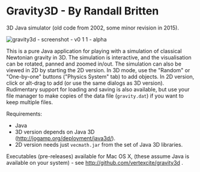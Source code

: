 # Gravity3D - By Randall Britten
3D Java simulator (old code from 2002, some minor revision in 2015).

![gravity3d - screenshot - v0 1 1 - alpha](https://cloud.githubusercontent.com/assets/3136161/7761435/dceb4fb4-0079-11e5-9e29-9e3decc4b7c3.png)

This is a pure Java application for playing with a simulation of classical Newtonian gravity in 3D.  The simulation is interactive, and the visualisation can be rotated, panned and zoomed in/out.  The simulation can also be viewed in 2D by starting the 2D version.  In 3D mode, use the "Random" or "One-by-one" buttons ("Physics System" tab) to add objects.  In 2D version, click or alt-drag to add (or use the same dialogs as 3D version).  Rudimentary support for loading and saving is also available, but use your file manager to make copies of the data file (`gravity.dat`) if you want to keep multiple files.

Requirements:
- Java
- 3D version depends on Java 3D (http://jogamp.org/deployment/java3d/).
- 2D version needs just `vecmath.jar` from the set of Java 3D libraries.

Executables (pre-releases) available for Mac OS X, (these assume Java is available on your system) - see http://github.com/vertexcite/gravity3d .


